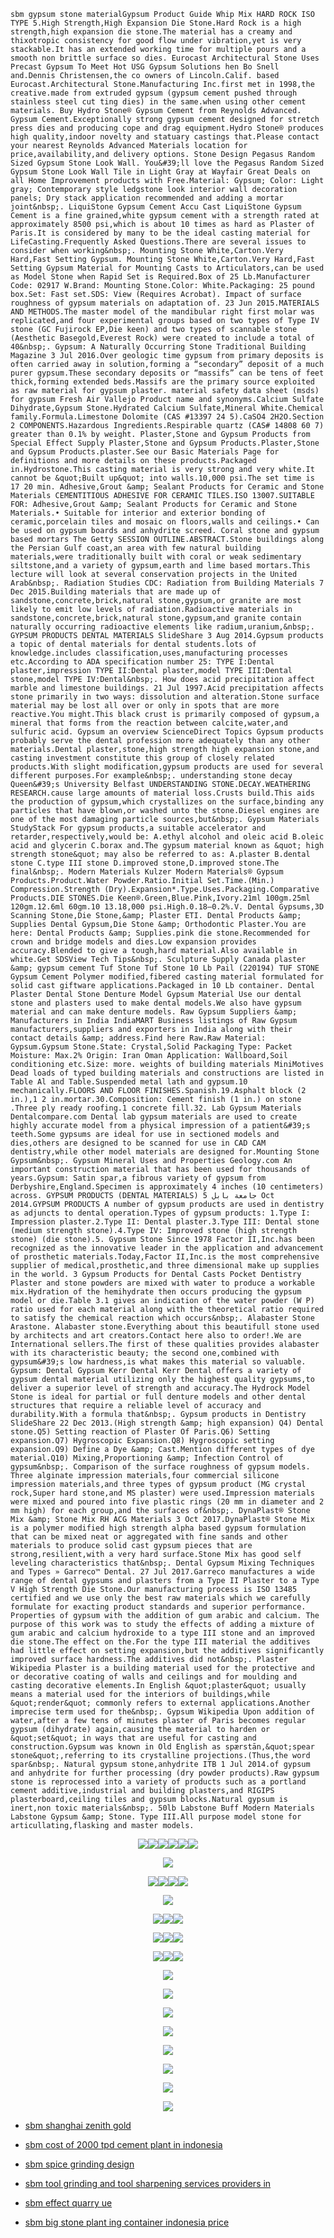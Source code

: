 
```
sbm gypsum stone materialGypsum Product Guide Whip Mix HARD ROCK ISO TYPE 5.High Strength,High Expansion Die Stone.Hard Rock is a high strength,high expansion die stone.The material has a creamy and thixotropic consistency for good flow under vibration,yet is very stackable.It has an extended working time for multiple pours and a smooth non brittle surface so dies. Eurocast Architectural Stone Uses Precast Gypsum To Meet Hot USG Gypsum Solutions hen Bo Snell and.Dennis Christensen,the co owners of Lincoln.Calif. based Eurocast.Architectural Stone.Manufacturing Inc.first met in 1998,the creative.made from extruded gypsum (gypsum cement pushed through stainless steel cut ting dies) in the same.when using other cement materials. Buy Hydro Stone® Gypsum Cement from Reynolds Advanced. Gypsum Cement.Exceptionally strong gypsum cement designed for stretch press dies and producing cope and drag equipment.Hydro Stone® produces high quality,indoor novelty and statuary castings that.Please contact your nearest Reynolds Advanced Materials location for price,availability,and delivery options. Stone Design Pegasus Random Sized Gypsum Stone Look Wall. You&#39;ll love the Pegasus Random Sized Gypsum Stone Look Wall Tile in Light Gray at Wayfair Great Deals on all Home Improvement products with Free.Material: Gypsum; Color: Light gray; Contemporary style ledgstone look interior wall decoration panels; Dry stack application recommended and adding a mortar joint&nbsp;. LiquiStone Gypsum Cement Accu Cast LiquiStone Gypsum Cement is a fine grained,white gypsum cement with a strength rated at approximately 8500 psi,which is about 10 times as hard as Plaster of Paris.It is considered by many to be the ideal casting material for LifeCasting.Frequently Asked Questions.There are several issues to consider when working&nbsp;. Mounting Stone White,Carton.Very Hard,Fast Setting Gypsum. Mounting Stone White,Carton.Very Hard,Fast Setting Gypsum Material for Mounting Casts to Articulators,can be used as Model Stone when Rapid Set is Required.Box of 25 Lb.Manufacturer Code: 02917 W.Brand: Mounting Stone.Color: White.Packaging: 25 pound box.Set: Fast set.SDS: View (Requires Acrobat). Impact of surface roughness of gypsum materials on adaptation of. 23 Jun 2015.MATERIALS AND METHODS.The master model of the mandibular right first molar was replicated,and four experimental groups based on two types of Type IV stone (GC Fujirock EP,Die keen) and two types of scannable stone (Aesthetic Basegold,Everest Rock) were created to include a total of 40&nbsp;. Gypsum: A Naturally Occurring Stone Traditional Building Magazine 3 Jul 2016.Over geologic time gypsum from primary deposits is often carried away in solution,forming a “secondary” deposit of a much purer gypsum.These secondary deposits or “massifs” can be tens of feet thick,forming extended beds.Massifs are the primary source exploited as raw material for gypsum plaster. material safety data sheet (msds) for gypsum Fresh Air Vallejo Product name and synonyms.Calcium Sulfate Dihydrate,Gypsum Stone.Hydrated Calcium Sulfate,Mineral White.Chemical family.Formula.Limestone Dolomite (CAS #13397 24 5).CaSO4 2H2O.Section 2 COMPONENTS.Hazardous Ingredients.Respirable quartz (CAS# 14808 60 7) greater than 0.1% by weight. Plaster,Stone and Gypsum Products from Special Effect Supply Plaster,Stone and Gypsum Products.Plaster,Stone and Gypsum Products.plaster.See our Basic Materials Page for definitions and more details on these products.Packaged in.Hydrostone.This casting material is very strong and very white.It cannot be &quot;Built up&quot; into walls.10,000 psi.The set time is 17 20 min. Adhesive,Grout &amp; Sealant Products for Ceramic and Stone Materials CEMENTITIOUS ADHESIVE FOR CERAMIC TILES.ISO 13007.SUITABLE FOR: Adhesive,Grout &amp; Sealant Products for Ceramic and Stone Materials.• Suitable for interior and exterior bonding of ceramic,porcelain tiles and mosaic on floors,walls and ceilings.• Can be used on gypsum boards and anhydrite screed. Coral stone and gypsum based mortars The Getty SESSION OUTLINE.ABSTRACT.Stone buildings along the Persian Gulf coast,an area with few natural building materials,were traditionally built with coral or weak sedimentary siltstone,and a variety of gypsum,earth and lime based mortars.This lecture will look at several conservation projects in the United Arab&nbsp;. Radiation Studies CDC: Radiation from Building Materials 7 Dec 2015.Building materials that are made up of sandstone,concrete,brick,natural stone,gypsum,or granite are most likely to emit low levels of radiation.Radioactive materials in sandstone,concrete,brick,natural stone,gypsum,and granite contain naturally occurring radioactive elements like radium,uranium,&nbsp;. GYPSUM PRODUCTS DENTAL MATERIALS SlideShare 3 Aug 2014.Gypsum products a topic of dental materials for dental students.lots of knowledge.includes classification,uses,manufacturing processes etc.According to ADA specification number 25: TYPE I:Dental plaster,impression TYPE II:Dental plaster,model TYPE III:Dental stone,model TYPE IV:Dental&nbsp;. How does acid precipitation affect marble and limestone buildings. 21 Jul 1997.Acid precipitation affects stone primarily in two ways: dissolution and alteration.Stone surface material may be lost all over or only in spots that are more reactive.You might.This black crust is primarily composed of gypsum,a mineral that forms from the reaction between calcite,water,and sulfuric acid. Gypsum an overview ScienceDirect Topics Gypsum products probably serve the dental profession more adequately than any other materials.Dental plaster,stone,high strength high expansion stone,and casting investment constitute this group of closely related products.With slight modification,gypsum products are used for several different purposes.For example&nbsp;. understanding stone decay Queen&#39;s University Belfast UNDERSTANDING STONE.DECAY.WEATHERING RESEARCH.cause large amounts of material loss.Crusts build.This aids the production of gypsum,which crystallizes on the surface,binding any particles that have blown,or washed unto the stone.Diesel engines are one of the most damaging particle sources,but&nbsp;. Gypsum Materials StudyStack For gypsum products,a suitable accelerator and retarder,respectively,would be: A.ethyl alcohol and oleic acid B.oleic acid and glycerin C.borax and.The gypsum material known as &quot; high strength stone&quot; may also be referred to as: A.plaster B.dental stone C.type III stone D.improved stone,D.improved stone.The final&nbsp;. Modern Materials Kulzer Modern Materials® Gypsum Products.Product.Water Powder.Ratio.Initial Set.Time.(Min.) Compression.Strength (Dry).Expansion*.Type.Uses.Packaging.Comparative Products.DIE STONES.Die Keen®.Green,Blue.Pink,Ivory.21ml 100gm.25ml 120gm.12.6ml 60gm.10 13.18,000 psi.High.0.18—0.2%.V. Dental Gypsums,3D Scanning Stone,Die Stone,&amp; Plaster ETI. Dental Products &amp; Supplies Dental Gypsum,Die Stone &amp; Orthodontic Plaster.You are here: Dental Products &amp; Supplies.pink die stone.Recommended for crown and bridge models and dies.Low expansion provides accuracy.Blended to give a tough,hard material.Also available in white.Get SDSView Tech Tips&nbsp;. Sculpture Supply Canada plaster &amp; gypsum cement Tuf Stone Tuf Stone 10 Lb Pail (220194) TUF STONE Gypsum Cement Polymer modified,fibered casting material formulated for solid cast giftware applications.Packaged in 10 Lb container. Dental Plaster Dental Stone Denture Model Gypsum Material Use our dental stone and plasters used to make dental models.We also have gypsum material and can make denture models. Raw Gypsum Suppliers &amp; Manufacturers in India IndiaMART Business listings of Raw Gypsum manufacturers,suppliers and exporters in India along with their contact details &amp; address.Find here Raw.Raw Material: Gypsum.Gypsum Stone.State: Crystal,Solid Packaging Type: Packet Moisture: Max.2% Origin: Iran Oman Application: Wallboard,Soil conditioning etc.Size: more. weights of building materials MiniMotives Dead loads of typed building materials and constructions are listed in Table Al and Table.Suspended metal lath and gypsum.10 mechanically.FLOORS AND FLOOR FINISHES.Spanish.19.Asphalt block (2 in.),1 2 in.mortar.30.Composition: Cement finish (1 in.) on stone .Three ply ready roofing.1 concrete fill.32. Lab Gypsum Materials Dentalcompare.com Dental lab gypsum materials are used to create highly accurate model from a physical impression of a patient&#39;s teeth.Some gypsums are ideal for use in sectioned models and dies,others are designed to be scanned for use in CAD CAM dentistry,while other model materials are designed for.Mounting Stone Gypsum&nbsp;. Gypsum Mineral Uses and Properties Geology.com An important construction material that has been used for thousands of years.Gypsum: Satin spar,a fibrous variety of gypsum from Derbyshire,England.Specimen is approximately 4 inches (10 centimeters) across. GYPSUM PRODUCTS (DENTAL MATERIALS) جامعة بابل 5 Oct 2014.GYPSUM PRODUCTS A number of gypsum products are used in dentistry as adjuncts to dental operation.Types of gypsum products: 1.Type I: Impression plaster.2.Type II: Dental plaster.3.Type III: Dental stone (medium strength stone).4.Type IV: Improved stone (high strength stone) (die stone).5. Gypsum Stone Since 1978 Factor II,Inc.has been recognized as the innovative leader in the application and advancement of prosthetic materials.Today,Factor II,Inc.is the most comprehensive supplier of medical,prosthetic,and three dimensional make up supplies in the world. 3 Gypsum Products for Dental Casts Pocket Dentistry Plaster and stone powders are mixed with water to produce a workable mix.Hydration of the hemihydrate then occurs producing the gypsum model or die.Table 3.1 gives an indication of the water powder (W P) ratio used for each material along with the theoretical ratio required to satisfy the chemical reaction which occurs&nbsp;. Alabaster Stone Arastone. Alabaster stone.Everything about this beautifull stone used by architects and art creators.Contact here also to order!.We are International sellers.The first of these qualities provides alabaster with its characteristic beauty; the second one,combined with gypsum&#39;s low hardness,is what makes this material so valuable. Gypsum: Dental Gypsum Kerr Dental Kerr Dental offers a variety of gypsum dental material utilizing only the highest quality gypsums,to deliver a superior level of strength and accuracy.The Hydrock Model Stone is ideal for partial or full denture models and other dental structures that require a reliable level of accuracy and durability.With a formula that&nbsp;. Gypsum products in Dentistry SlideShare 22 Dec 2013.(High strength &amp; high expansion) Q4) Dental stone.Q5) Setting reaction of Plaster Of Paris.Q6) Setting expansion.Q7) Hygroscopic Expansion.Q8) Hygroscopic setting expansion.Q9) Define a Dye &amp; Cast.Mention different types of dye material.Q10) Mixing,Proportioning &amp; Infection Control of gypsum&nbsp;. Comparison of the surface roughness of gypsum models. Three alginate impression materials,four commercial silicone impression materials,and three types of gypsum product (MG crystal rock,Super hard stone,and MS plaster) were used.Impression materials were mixed and poured into five plastic rings (20 mm in diameter and 2 mm high) for each group,and the surfaces of&nbsp;. DynaPlast® Stone Mix &amp; Stone Mix RH ACG Materials 3 Oct 2017.DynaPlast® Stone Mix is a polymer modified high strength alpha based gypsum formulation that can be mixed neat or aggregated with fine sands and other materials to produce solid cast gypsum pieces that are strong,resilient,with a very hard surface.Stone Mix has good self leveling characteristics that&nbsp;. Dental Gypsum Mixing Techniques and Types » Garreco™ Dental. 27 Jul 2017.Garreco manufactures a wide range of dental gypsums and plasters from a Type II Plaster to a Type V High Strength Die Stone.Our manufacturing process is ISO 13485 certified and we use only the best raw materials which we carefully formulate for exacting product standards and superior performance. Properties of gypsum with the addition of gum arabic and calcium. The purpose of this work was to study the effects of adding a mixture of gum arabic and calcium hydroxide to a type III stone and an improved die stone.The effect on the.For the type III material the additives had little effect on setting expansion,but the additives significantly improved surface hardness.The additives did not&nbsp;. Plaster Wikipedia Plaster is a building material used for the protective and or decorative coating of walls and ceilings and for moulding and casting decorative elements.In English &quot;plaster&quot; usually means a material used for the interiors of buildings,while &quot;render&quot; commonly refers to external applications.Another imprecise term used for the&nbsp;. Gypsum Wikipedia Upon addition of water,after a few tens of minutes plaster of Paris becomes regular gypsum (dihydrate) again,causing the material to harden or &quot;set&quot; in ways that are useful for casting and construction.Gypsum was known in Old English as spærstān,&quot;spear stone&quot;,referring to its crystalline projections.(Thus,the word spar&nbsp;. Natural gypsum stone,anhydrite ITB 1 Jul 2014.of gypsum and anhydrite for further processing (dry powder products).Raw gypsum stone is reprocessed into a variety of products such as a portland cement additive,industrial and building plasters,and RIGIPS plasterboard,ceiling tiles and gypsum blocks.Natural gypsum is inert,non toxic materials&nbsp;. 50lb Labstone Buff Modern Materials Labstone Gypsum &amp; Stone. Type III.All purpose model stone for articullating,flasking and master models. 
```

<div align="center">
  
<a rel="nofollow" href="https://m.shibang-china.com?f=github&k=sbm+gypsum+stone+material"><img src="https://static.shibang-china.com/en/l.png"></a><img src="https://static.shibang-china.com/en/hw.png"><a rel="nofollow" href="https://m.shibang-china.com/product/?f=github&k=sbm+gypsum+stone+material"><img src="https://static.shibang-china.com/en/p.png"></a><a rel="nofollow" href="https://m.shibang-china.com/cases/?f=github&k=sbm+gypsum+stone+material"><img src="https://static.shibang-china.com/en/c.png"></a><a rel="nofollow" href="https://m.shibang-china.com/news/?f=github&k=sbm+gypsum+stone+material"><img src="https://static.shibang-china.com/en/n.png"></a><a rel="nofollow" href="https://m.shibang-china.com?f=github&k=sbm+gypsum+stone+material"><img src="https://static.shibang-china.com/en/m.png"></a>

<a rel="nofollow" href="https://m.shibang-china.com/product/?f=github&k=sbm+gypsum+stone+material"><img src="https://static.shibang-china.com/en/b.jpg"></a>
  
<a rel="nofollow" href="https://m.shibang-china.com/solution-aggregate.html?f=github&k=sbm+gypsum+stone+material"><img src="https://static.shibang-china.com/en/a.jpg"></a><a rel="nofollow" href="https://m.shibang-china.com/solution-mine.html?f=github&k=sbm+gypsum+stone+material"><img src="https://static.shibang-china.com/en/m.jpg"></a><a rel="nofollow" href="https://m.shibang-china.com/solution-mill.html?f=github&k=sbm+gypsum+stone+material"><img src="https://static.shibang-china.com/en/g.jpg"></a><a rel="nofollow" href="https://m.shibang-china.com/solution-epc.html?f=github&k=sbm+gypsum+stone+material"><img src="https://static.shibang-china.com/en/e.jpg"></a>

<a rel="nofollow" href="https://m.shibang-china.com/product/?f=github&k=sbm+gypsum+stone+material"><img src="https://static.shibang-china.com/en/a-p.png"></a>

<a rel="nofollow" href="https://m.shibang-china.com/product/crusher/c6x.html?f=github&k=sbm+gypsum+stone+material"><img src="https://static.shibang-china.com/en/j.jpg"></a><a rel="nofollow" href="https://m.shibang-china.com/product/crusher/ci5x.html?f=github&k=sbm+gypsum+stone+material"><img src="https://static.shibang-china.com/en/i.jpg"></a><a rel="nofollow" href="https://m.shibang-china.com/product/crusher/hst.html?f=github&k=sbm+gypsum+stone+material"><img src="https://static.shibang-china.com/en/c.jpg"></a>

<a rel="nofollow" href="https://m.shibang-china.com/product/mill/mtw.html?f=github&k=sbm+gypsum+stone+material"><img src="https://static.shibang-china.com/en/mtw.jpg"></a><a rel="nofollow" href="https://m.shibang-china.com/product/mill/scm.html?f=github&k=sbm+gypsum+stone+material"><img src="https://static.shibang-china.com/en/scm.jpg"></a><a rel="nofollow" href="https://m.shibang-china.com/product/mill/lm.html?f=github&k=sbm+gypsum+stone+material"><img src="https://static.shibang-china.com/en/lm.jpg"></a>

<a rel="nofollow" href="https://m.shibang-china.com/product/sand/vsi6x.html?f=github&k=sbm+gypsum+stone+material"><img src="https://static.shibang-china.com/en/6x.jpg"></a><a rel="nofollow" href="https://m.shibang-china.com/product/sand/vu.html?f=github&k=sbm+gypsum+stone+material"><img src="https://static.shibang-china.com/en/vu.jpg"></a><a rel="nofollow" href="https://m.shibang-china.com/product/mobile/klun.html?f=github&k=sbm+gypsum+stone+material"><img src="https://static.shibang-china.com/en/k.jpg"></a>

<a rel="nofollow" href="https://m.shibang-china.com/cases/?f=github&k=sbm+gypsum+stone+material"><img src="https://static.shibang-china.com/en/case.png"></a>

<a rel="nofollow" href="https://m.shibang-china.com/cases/aggregate/202.html?f=github&k=sbm+gypsum+stone+material"><img src="https://static.shibang-china.com/en/c-1.jpg"></a>

<a rel="nofollow" href="https://m.shibang-china.com/cases/aggregate/203.html?f=github&k=sbm+gypsum+stone+material"><img src="https://static.shibang-china.com/en/c-2.jpg"></a>

<a rel="nofollow" href="https://m.shibang-china.com/cases/mill/123.html?f=github&k=sbm+gypsum+stone+material"><img src="https://static.shibang-china.com/en/c-3.jpg"></a>

<a rel="nofollow" href="https://m.shibang-china.com/contact_us.html?f=github&k=sbm+gypsum+stone+material"><img src="https://static.shibang-china.com/en/contact.png"></a>

<a rel="nofollow" href="https://swt.shibang-china.com/?f=github&k=sbm+gypsum+stone+material"><img src="https://static.shibang-china.com/en/chat.png"></a>

<a rel="nofollow" href="https://whatsapp.shibangsoft.com/WhatsApp.php?f=github&k=sbm+gypsum+stone+material"><img src="https://static.shibang-china.com/en/whatsapp.png"></a>

<a rel="nofollow" href="https://m.shibang-china.com/?f=github&k=sbm+gypsum+stone+material"><img src="https://static.shibang-china.com/en/website.png"></a>

</div>


* [sbm shanghai zenith gold](sbm%20shanghai%20zenith%20gold.md)

* [sbm cost of 2000 tpd cement plant in indonesia](sbm%20cost%20of%202000%20tpd%20cement%20plant%20in%20indonesia.md)

* [sbm spice grinding design](sbm%20spice%20grinding%20design.md)

* [sbm tool grinding and tool sharpening services providers in](sbm%20tool%20grinding%20and%20tool%20sharpening%20services%20providers%20in.md)

* [sbm effect quarry ue](sbm%20effect%20quarry%20ue.md)

* [sbm big stone plant ing container indonesia price](sbm%20big%20stone%20plant%20ing%20container%20indonesia%20price.md)